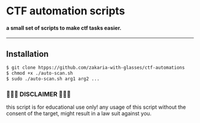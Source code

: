 # CTF automation scripts
#### a small set of scripts to make ctf tasks easier.

---
## Installation
```bash
$ git clone htpps://github.com/zakaria-with-glasses/ctf-automations
$ chmod +x ./auto-scan.sh
$ sudo ./auto-scan.sh arg1 arg2 ...
```

### 🚨🚨🚨 DISCLAIMER 🚨🚨🚨
this script is for educational use only! any usage of this script without the consent of the target, might result in a law suit against you. 
